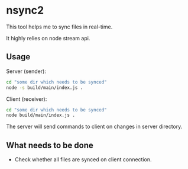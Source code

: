 # nsync2

This tool helps me to sync files in real-time.

It highly relies on node stream api.


## Usage

Server (sender):

```bash
cd "some dir which needs to be synced"
node -s build/main/index.js .
```

Client (receiver):

```bash
cd "some dir which needs to be synced"
node build/main/index.js .
```

The server will send commands to client on changes in server directory.


## What needs to be done
* Check whether all files are synced on client connection.
